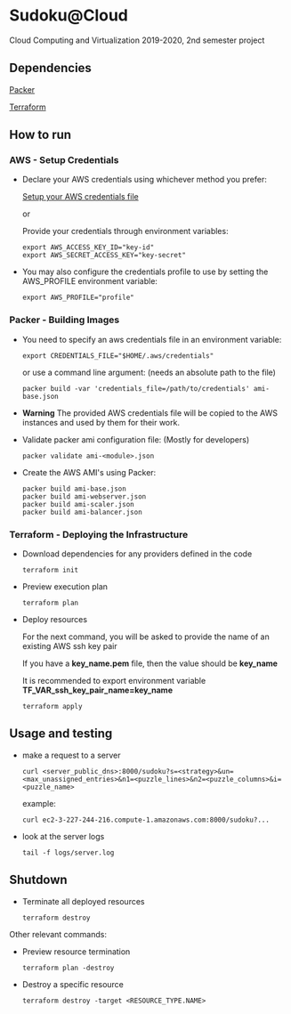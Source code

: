 # Sudoku@Cloud

Cloud Computing and Virtualization 2019-2020, 2nd semester project

## Dependencies

[Packer](https://packer.io/)

[Terraform](https://www.terraform.io/)

## How to run

### AWS - Setup Credentials

- Declare your AWS credentials using whichever method you prefer:

  [Setup your AWS credentials file](https://docs.aws.amazon.com/cli/latest/userguide/cli-configure-files.html)

  or

  Provide your credentials through environment variables:

      export AWS_ACCESS_KEY_ID="key-id"
      export AWS_SECRET_ACCESS_KEY="key-secret"

- You may also configure the credentials profile to use by setting the AWS_PROFILE environment variable:

      export AWS_PROFILE="profile"

### Packer - Building Images

- You need to specify an aws credentials file in an environment variable:

      export CREDENTIALS_FILE="$HOME/.aws/credentials"

    or use a command line argument: (needs an absolute path to the file)

      packer build -var 'credentials_file=/path/to/credentials' ami-base.json

- **Warning** The provided AWS credentials file will be copied to the AWS instances and used by them for their work.

- Validate packer ami configuration file: (Mostly for developers)

      packer validate ami-<module>.json

- Create the AWS AMI's using Packer:

      packer build ami-base.json
      packer build ami-webserver.json
      packer build ami-scaler.json
      packer build ami-balancer.json

### Terraform - Deploying the Infrastructure

- Download dependencies for any providers defined in the code

      terraform init

- Preview execution plan

      terraform plan

- Deploy resources

  For the next command, you will be asked to provide the name of an existing AWS ssh key pair

  If you have a **key_name.pem** file, then the value should be **key_name**

  It is recommended to export environment variable **TF_VAR_ssh_key_pair_name=key_name**

      terraform apply

## Usage and testing

- make a request to a server

      curl <server_public_dns>:8000/sudoku?s=<strategy>&un=<max_unassigned_entries>&n1=<puzzle_lines>&n2=<puzzle_columns>&i=<puzzle_name>

    example:

      curl ec2-3-227-244-216.compute-1.amazonaws.com:8000/sudoku?...

- look at the server logs

      tail -f logs/server.log

## Shutdown

- Terminate all deployed resources

      terraform destroy

Other relevant commands:

- Preview resource termination

      terraform plan -destroy

- Destroy a specific resource

      terraform destroy -target <RESOURCE_TYPE.NAME>
